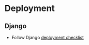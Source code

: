 # Deployment

## Django
* Follow Django [deployment checklist](https://docs.djangoproject.com/en/3.0/howto/deployment/checklist/)